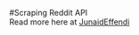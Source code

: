 #Scraping Reddit API<br />
Read more here at <a href="http://www.junaideffendi.com/2017/06/scraping-reddit-api-using-javascript.html">JunaidEffendi</a>
